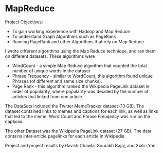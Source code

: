 MapReduce
=========

Project Objectives:
 - To gain working experience with Hadoop and Map Reduce
 - To understand Graph Algorithms such as PageRank
 - Running PageRank and other Algorithms that rely on Map Reduce


I wrote different algorithms using the Map Reduce technique, and ran them on different datasets. These algorithms were

  - WordCount - a simple Map Reduce algorithm that counted the total number of unique words in the dataset
  - Phrase Frequency - similar to WordCount, this algorithm found unique Phrases (of different and same size chunks).
  - Page Rank - this algorithm ranked the Wikipedia PageLink dataset in order of popularity, where popularity was decided by the number of articles that linked from one article. 

The DataSets included the Twitter MemeTracker dataset (10 GB). The dataset contained links to memes and captions for each link, as well as links that led to the meme. Word Count and Phrase Freuqency was run on the captions. 

The other Dataset was the Wikipedia PageLink dataset (27 GB). The data contains inter-article pagelinks for each article in Wikipedia. 

Project and project results by Ravish Chawla, Sourabh Bajaj, and Xialin Yan.
